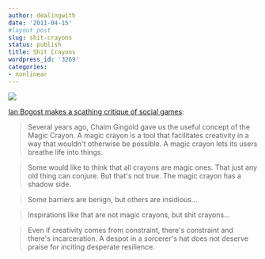 ```yaml
---
author: dealingwith
date: '2011-04-15'
#layout post
slug: shit-crayons
status: publish
title: Shit Crayons
wordpress_id: '3269'
categories:
- nonlinear
---
```


[![][1]][1]


[Ian Bogost makes a scathing critique of social games][2]:

> Several years ago, Chaim Gingold gave us the useful concept of the Magic
Crayon. A magic crayon is a tool that facilitates creativity in a way that
wouldn't otherwise be possible. A magic crayon lets its users breathe life
into things.

> Some would like to think that all crayons are magic ones. That just any old
thing can conjure. But that's not true. The magic crayon has a shadow side.

> Some barriers are benign, but others are insidious...

> Inspirations like that are not magic crayons, but shit crayons...

> Even if creativity comes from constraint, there's constraint and there's
incarceration. A despot in a sorcerer's hat does not deserve praise for
inciting desperate resilience.

   [1]: http://bogost.com/images/content/writing/cowrant22.jpg
   [2]: http://www.bogost.com/writing/shit_crayons.shtml
   
